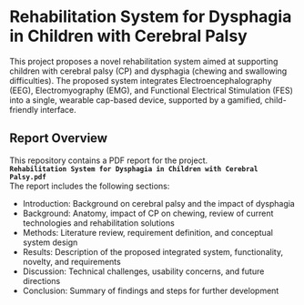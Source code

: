 # Rehabilitation System for Dysphagia in Children with Cerebral Palsy
This project proposes a novel rehabilitation system aimed at supporting children with cerebral palsy (CP) and dysphagia (chewing and swallowing difficulties). The proposed system integrates Electroencephalography (EEG), Electromyography (EMG), and Functional Electrical Stimulation (FES) into a single, wearable cap-based device, supported by a gamified, child-friendly interface.

## Report Overview
This repository contains a PDF report for the project.  
**`Rehabilitation System for Dysphagia in Children with Cerebral Palsy.pdf`**  
The report includes the following sections:  
- Introduction: Background on cerebral palsy and the impact of dysphagia
- Background: Anatomy, impact of CP on chewing, review of current technologies and rehabilitation solutions
- Methods: Literature review, requirement definition, and conceptual system design
- Results: Description of the proposed integrated system, functionality, novelty, and requirements
- Discussion: Technical challenges, usability concerns, and future directions
- Conclusion: Summary of findings and steps for further development
